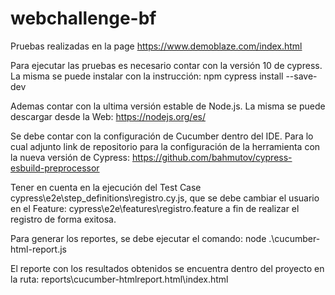 # webchallenge-bf
Pruebas realizadas en la page https://www.demoblaze.com/index.html

Para ejecutar las pruebas es necesario contar con la versión 10 de cypress. La misma se puede instalar con la instrucción: npm cypress install --save-dev

Ademas contar con la ultima versión estable de Node.js. La misma se puede descargar desde la Web: https://nodejs.org/es/

Se debe contar con la configuración de Cucumber dentro del IDE. Para lo cual adjunto link de repositorio para la configuración de la herramienta con la nueva versión de Cypress: https://github.com/bahmutov/cypress-esbuild-preprocessor

Tener en cuenta en la ejecución del Test Case cypress\e2e\step_definitions\registro.cy.js, que se debe cambiar el usuario en el Feature: cypress\e2e\features\registro.feature a fin de realizar el registro de forma exitosa.

Para generar los reportes, se debe ejecutar el comando: node .\cucumber-html-report.js

El reporte con los resultados obtenidos se encuentra dentro del proyecto en la ruta: reports\cucumber-htmlreport.html\index.html
